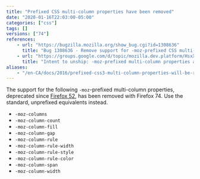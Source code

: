 ```yaml
---
title: "Prefixed CSS multi-column properties have been removed"
date: "2020-01-16T22:03:00-05:00"
categories: ["css"]
tags: []
versions: ["74"]
references:
    - url: "https://bugzilla.mozilla.org/show_bug.cgi?id=1308636"
      title: "Bug 1308636 - Remove support for -moz-prefixed CSS multi-column properties"
    - url: "https://groups.google.com/d/topic/mozilla.dev.platform/HsxXNTUmhrU/discussion"
      title: "Intent to unship: -moz-prefixed multi-column properties and -moz-column-gap"
aliases:
    - "/en-CA/docs/2016/prefixed-css3-multi-column-properties-will-be-removed/"
---
```

The support for the following `-moz`-prefixed multi-column properties, deprecated since [Firefox 52](https://www.fxsitecompat.dev/en-CA/docs/2016/css3-multi-column-properties-have-been-unprefixed/), has been removed with Firefox 74. Use the standard, unprefixed equivalents instead.

* `-moz-columns`
* `-moz-column-count`
* `-moz-column-fill`
* `-moz-column-gap`
* `-moz-column-rule`
* `-moz-column-rule-width`
* `-moz-column-rule-style`
* `-moz-column-rule-color`
* `-moz-column-span`
* `-moz-column-width`

